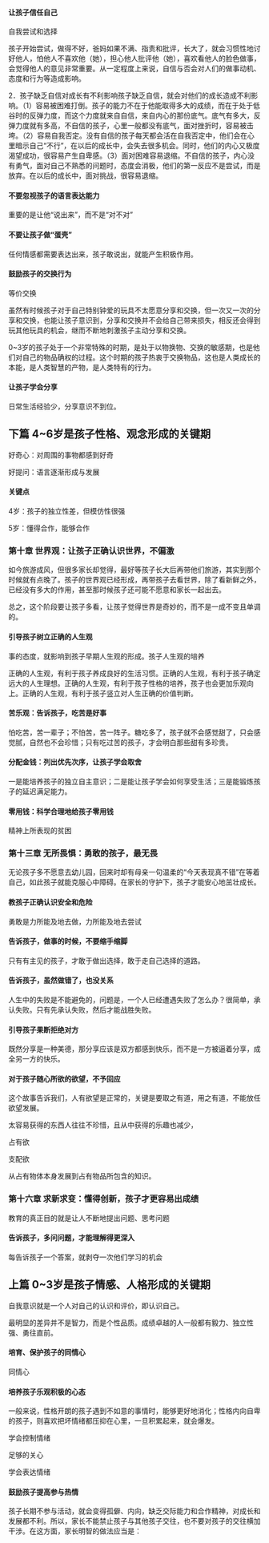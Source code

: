#### 让孩子信任自己
自我尝试和选择

孩子开始尝试，做得不好，爸妈如果不满、指责和批评，长大了，就会习惯性地讨好他人，怕他人不喜欢他（她），担心他人批评他（她），喜欢看他人的脸色做事，会觉得他人的意见非常重要。从一定程度上来说，自信与否会对人们的做事动机、态度和行为等造成影响。

2．孩子缺乏自信对成长有不利影响孩子缺乏自信，就会对他们的成长造成不利影响。（1）容易被困难打倒。孩子的能力不在于他能取得多大的成绩，而在于处于低谷时的反弹力度，而这个力度就来自自信，来自内心的那份底气。底气有多大，反弹力度就有多高，不自信的孩子，心里一般都没有底气，面对挫折时，容易被击垮。（2）容易自我否定。没有自信的孩子每天都会活在自我否定中，他们会在心里暗示自己“不行”，在以后的成长中，会失去很多机会。同时，他们的内心又极度渴望成功，很容易产生自卑感。（3）面对困难容易退缩。不自信的孩子，内心没有勇气，面对自己不熟悉的问题时，态度会消极，他们的第一反应不是尝试，而是放弃。在以后的成长中，面对挑战，很容易退缩。

#### 不要忽视孩子的语言表达能力
重要的是让他“说出来”，而不是“对不对”

#### 不要让孩子做“蛋壳”
任何情感都需要表达出来，孩子敢说出，就能产生积极作用。

#### 鼓励孩子的交换行为
等价交换

虽然有时候孩子对于自己特别钟爱的玩具不太愿意分享和交换，但一次又一次的分享和交换，也能让孩子意识到，分享和交换并不会给自己带来损失，相反还会得到玩其他玩具的机会，继而不断地刺激孩子主动分享和交换。

0~3岁的孩子处于一个非常特殊的时期，是处于以物换物、交换的敏感期，也是他们对自己的物品确权的过程。这个时期的孩子热衷于交换物品，这也是人类成长的本能，是人类智慧的产物，是人类特有的行为。

#### 让孩子学会分享
日常生活经验少，分享意识不到位。

## 下篇 4~6岁是孩子性格、观念形成的关键期
好奇心：对周围的事物都感到好奇

好提问：语言逐渐形成与发展

#### 关键点
4岁：孩子的独立性差，但模仿性很强

5岁：懂得合作，能够合作

### 第十章 世界观：让孩子正确认识世界，不偏激
如今旅游成风，但很多家长却觉得，最好等孩子长大后再带他们旅游，其实到那个时候就有点晚了。孩子的世界观已经形成，再带孩子去看世界，除了看新鲜之外，已经没有多大的作用，甚至那时候孩子还可能不愿意和家长一起出去。

总之，这个阶段要让孩子多看，让孩子觉得世界是奇妙的，而不是一成不变且单调的。

#### 引导孩子树立正确的人生观
事的态度，就影响到孩子早期人生观的形成。孩子人生观的培养

正确的人生观，有利于孩子养成良好的生活习惯。正确的人生观，有利于孩子确定远大的人生理想。正确的人生观，有利于孩子性格的培养，孩子也会更加乐观向上。正确的人生观，有利于孩子竖立对人生正确的价值判断。

#### 苦乐观：告诉孩子，吃苦是好事
怕吃苦，苦一辈子；不怕苦，苦一阵子。糖吃多了，孩子就不会感觉甜了，只会感觉腻，自然也不会珍惜；只有吃过苦的孩子，才会明白那些甜有多珍贵。

#### 分配金钱：列出优先次序，让孩子学会取舍
一是能培养孩子的独立自主意识；二是能让孩子学会如何享受生活；三是能锻炼孩子的延迟满足能力。

#### 零用钱：科学合理地给孩子零用钱
精神上所表现的贫困

### 第十三章 无所畏惧：勇敢的孩子，最无畏
无论孩子多不愿意去幼儿园，回来时却有母亲一句温柔的“今天表现真不错”在等着自己，如此孩子就能克服心中障碍。在家长的守护下，孩子才能安心地茁壮成长。

#### 教孩子正确认识安全和危险
勇敢是力所能及地去做，力所能及地去尝试

#### 告诉孩子，做事的时候，不要缩手缩脚
只有有主见的孩子，才敢于做出选择，敢于走自己选择的道路。

#### 告诉孩子，虽然做错了，也没关系
人生中的失败是不能避免的，问题是，一个人已经遭遇失败了怎么办？很简单，承认失败。只有先承认失败，然后才能战胜失败。

#### 引导孩子果断拒绝对方
既然分享是一种美德，那分享应该是双方都感到快乐，而不是一方被逼着分享，成全另一方的快乐。

#### 对于孩子随心所欲的欲望，不予回应
这个故事告诉我们，人有欲望是正常的，关键是要取之有道，用之有道，不能放任欲望发展。

太容易获得的东西人往往不珍惜，且从中获得的乐趣也减少，

占有欲

支配欲

从占有物体本身发展到占有物品所包含的知识。

### 第十六章 求新求变：懂得创新，孩子才更容易出成绩
教育的真正目的就是让人不断地提出问题、思考问题

#### 告诉孩子，多问问题，才能理解得更深入
每告诉孩子一个答案，就剥夺一次他们学习的机会

## 上篇 0~3岁是孩子情感、人格形成的关键期
自我意识就是一个人对自己的认识和评价，即认识自己。

最明显的差异并不是智力，而是个性品质。成绩卓越的人一般都有毅力、独立性强、勇往直前。

#### 培育、保护孩子的同情心
同情心

#### 培养孩子乐观积极的心态
一般来说，性格开朗的孩子遇到不如意的事情时，能够更好地消化；性格内向自卑的孩子，则喜欢把坏情绪都压抑在心里，一旦积累起来，就会爆发。

学会控制情绪

足够的关心

学会表达情绪

#### 鼓励孩子提高参与热情

孩子长期不参与活动，就会变得孤僻、内向，缺乏交际能力和合作精神，对成长和发展都不利。所以，家长不能禁止孩子与其他孩子交往，也不要对孩子的交往横加干涉。在这方面，家长明智的做法应当是：
